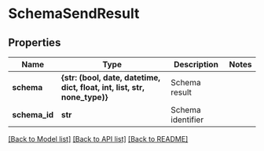 # SchemaSendResult


## Properties
Name | Type | Description | Notes
------------ | ------------- | ------------- | -------------
**schema** | **{str: (bool, date, datetime, dict, float, int, list, str, none_type)}** | Schema result | 
**schema_id** | **str** | Schema identifier | 

[[Back to Model list]](../README.md#documentation-for-models) [[Back to API list]](../README.md#documentation-for-api-endpoints) [[Back to README]](../README.md)


